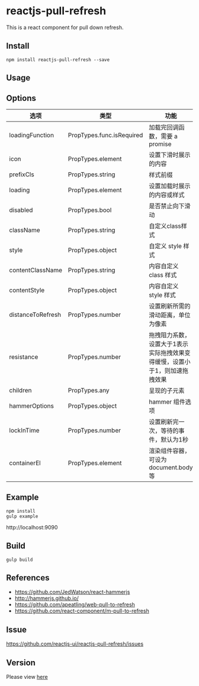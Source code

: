 # reactjs-pull-refresh

This is a react component for pull down refresh.

## Install

```
npm install reactjs-pull-refresh --save
```

## Usage


## Options

| 选项        | 类型   |  功能  |
| --------   | ----- | ---- |
| loadingFunction |  PropTypes.func.isRequired | 加载完回调函数，需要 a promise |
| icon |  PropTypes.element |  设置下滑时展示的内容 |
| prefixCls |  PropTypes.string | 样式前缀 |
| loading |  PropTypes.element |  设置加载时展示的内容或样式 |
| disabled |  PropTypes.bool |  是否禁止向下滑动 |
| className |  PropTypes.string | 自定义class样式 |
| style |  PropTypes.object |  自定义 style 样式 |
| contentClassName |  PropTypes.string |  内容自定义 class 样式 |
| contentStyle |  PropTypes.object |  内容自定义 style 样式 |
| distanceToRefresh |  PropTypes.number |  设置刷新所需的滑动距离，单位为像素 |
| resistance |  PropTypes.number |  拖拽阻力系数，设置大于1表示实际拖拽效果变得缓慢，设置小于1，则加速拖拽效果 |
| children |  PropTypes.any |  呈现的子元素 |
| hammerOptions |  PropTypes.object |  hammer 组件选项 |
| lockInTime |  PropTypes.number |  设置刷新完一次，等待的事件，默认为1秒 |
| containerEl |  PropTypes.element |  渲染组件容器，可设为 document.body 等 |
  
## Example

```
npm install
gulp example
```

http://localhost:9090

## Build

```
gulp build
```

## References

 * https://github.com/JedWatson/react-hammerjs
 * http://hammerjs.github.io/
 * https://github.com/apeatling/web-pull-to-refresh
 * https://github.com/react-component/m-pull-to-refresh


## Issue

https://github.com/reactjs-ui/reactjs-pull-refresh/issues

## Version

Please view [here](./VERSION.md)
